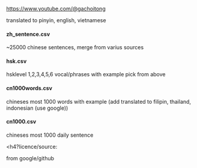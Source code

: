 


https://www.youtube.com/@gachoitong

translated to pinyin, english, vietnamese

<h4> zh_sentence.csv</h4> 

~25000 chinese sentences, merge from varius sources

<h4>hsk.csv</h4> 

hsklevel 1,2,3,4,5,6 vocal/phrases with example pick from above

<h4>cn1000words.csv</h4> 

chineses most 1000 words with example (add translated to filipin, thailand, indonesian (use google))

<h4>cn1000.csv</h4> 

chineses most 1000 daily sentence



<h4?licence/source:</h4>

from google/github
